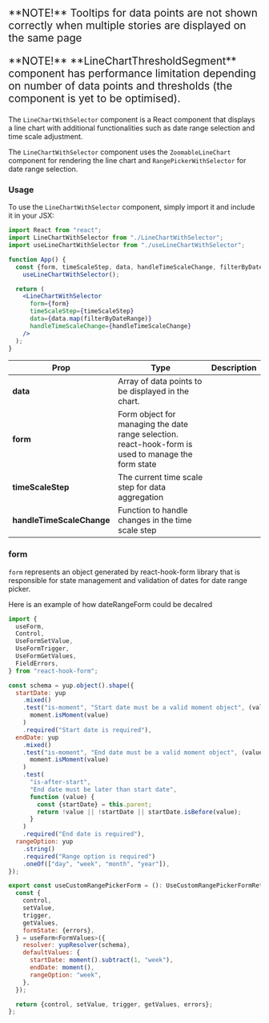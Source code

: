 <p style="font-size: 1.5em;">**NOTE!** Tooltips for data points are not shown correctly when multiple stories are displayed on the same page</p>

<p style="font-size: 1.5em;">**NOTE!** **LineChartThresholdSegment** component has performance limitation depending on number of data points and thresholds (the component is yet to be optimised). </p>

The `LineChartWithSelector` component is a React component that displays a line chart with additional functionalities such as date range selection and time scale adjustment.

The `LineChartWithSelector` component uses the `ZoomableLineChart` component for rendering the line chart and `RangePickerWithSelector` for date range selection.

### Usage

To use the `LineChartWithSelector` component, simply import it and include it in your JSX:

```jsx
import React from "react";
import LineChartWithSelector from "./LineChartWithSelector";
import useLineChartWithSelector from "./useLineChartWithSelector";

function App() {
  const {form, timeScaleStep, data, handleTimeScaleChange, filterByDateRange} =
    useLineChartWithSelector();

  return (
    <LineChartWithSelector
      form={form}
      timeScaleStep={timeScaleStep}
      data={data.map(filterByDateRange)}
      handleTimeScaleChange={handleTimeScaleChange}
    />
  );
}
```

| Prop                      | Type                                                                                                | Description |
| ------------------------- | --------------------------------------------------------------------------------------------------- | ----------- |
| **data**                  | Array of data points to be displayed in the chart.                                                  |
| **form**                  | Form object for managing the date range selection. react-hook-form is used to manage the form state |
| **timeScaleStep**         | The current time scale step for data aggregation                                                    |
| **handleTimeScaleChange** | Function to handle changes in the time scale step                                                   |

### form

`form` represents an object generated by react-hook-form library that is responsible for state management and validation of dates for date range picker.

Here is an example of how dateRangeForm could be decalred

```jsx
import {
  useForm,
  Control,
  UseFormSetValue,
  UseFormTrigger,
  UseFormGetValues,
  FieldErrors,
} from "react-hook-form";

const schema = yup.object().shape({
  startDate: yup
    .mixed()
    .test("is-moment", "Start date must be a valid moment object", (value) =>
      moment.isMoment(value)
    )
    .required("Start date is required"),
  endDate: yup
    .mixed()
    .test("is-moment", "End date must be a valid moment object", (value) =>
      moment.isMoment(value)
    )
    .test(
      "is-after-start",
      "End date must be later than start date",
      function (value) {
        const {startDate} = this.parent;
        return !value || !startDate || startDate.isBefore(value);
      }
    )
    .required("End date is required"),
  rangeOption: yup
    .string()
    .required("Range option is required")
    .oneOf(["day", "week", "month", "year"]),
});

export const useCustomRangePickerForm = (): UseCustomRangePickerFormReturn => {
  const {
    control,
    setValue,
    trigger,
    getValues,
    formState: {errors},
  } = useForm<FormValues>({
    resolver: yupResolver(schema),
    defaultValues: {
      startDate: moment().subtract(1, "week"),
      endDate: moment(),
      rangeOption: "week",
    },
  });

  return {control, setValue, trigger, getValues, errors};
};
```
